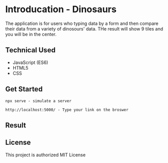 # Introducation - Dinosaurs

The application is for users who typing data by a form and then compare their data from a variety of dinosours' data. THe result will show 9 tiles and you will be in the center.

## Technical Used

* JavaScript (ES6)
* HTML5
* CSS

## Get Started

```
npx serve - simulate a server
```

```
http://localhost:5000/ - Type your link on the broswer
```



## Result

## License

This project is authorized MIT License
